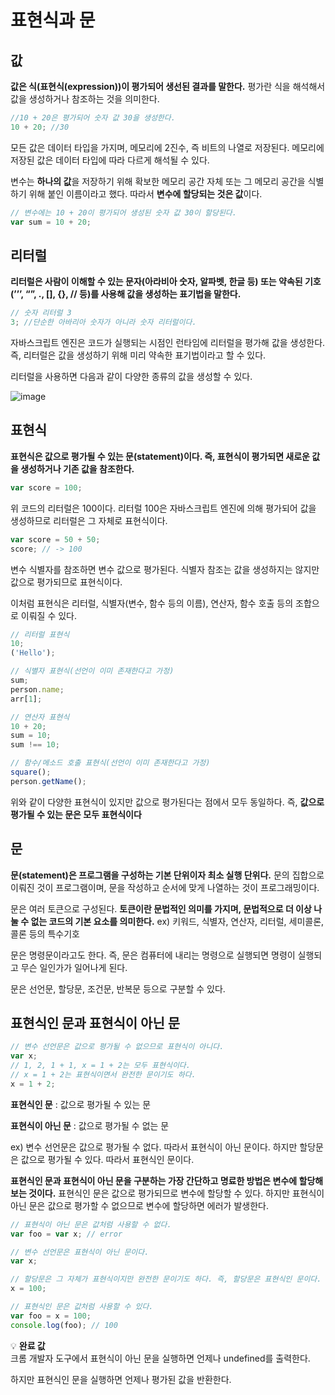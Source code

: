 # 표현식과 문

## 값

**값은 식(표현식(expression))이 평가되어 생선된 결과를 말한다.** 평가란 식을 해석해서 값을 생성하거나 참조하는 것을 의미한다.

```jsx
//10 + 20은 평가되어 숫자 값 30을 생성한다.
10 + 20; //30
```

모든 값은 데이터 타입을 가지며, 메모리에 2진수, 즉 비트의 나열로 저장된다. 메모리에 저장된 값은 데이터 타입에 따라 다르게 해석될 수 있다.

변수는 **하나의 값**을 저장하기 위해 확보한 메모리 공간 자체 또는 그 메모리 공간을 식별하기 위해 붙인 이름이라고 했다. 따라서 **변수에 할당되는 것은 값**이다.

```jsx
// 변수에는 10 + 20이 평가되어 생성된 숫자 값 30이 할당된다.
var sum = 10 + 20;
```

## 리터럴

**리터럴은 사람이 이해할 수 있는 문자(아라비아 숫자, 알파벳, 한글 등) 또는 약속된 기호(’’’, “”, ., [], {}, // 등)를 사용해 값을 생성하는 표기법을 말한다.**

```jsx
// 숫자 리터럴 3
3; //단순한 아바리아 숫자가 아니라 숫자 리터럴이다.
```

자바스크립트 엔진은 코드가 실행되는 시점인 런타임에 리터럴을 평가해 값을 생성한다. 즉, 리터럴은 값을 생성하기 위해 미리 약속한 표기법이라고 할 수 있다.

리터럴을 사용하면 다음과 같이 다양한 종류의 값을 생성할 수 있다.

![image](https://user-images.githubusercontent.com/98325285/170550543-ab2d37fe-60c5-43d5-b3eb-55efd58463ca.png)

## 표현식

**표현식은 값으로 평가될 수 있는 문(statement)이다. 즉, 표현식이 평가되면 새로운 값을 생성하거나 기존 값을 참조한다.**

```jsx
var score = 100;
```

위 코드의 리터럴은 100이다. 리터럴 100은 자바스크립트 엔진에 의해 평가되어 값을 생성하므로 리터럴은 그 자체로 표현식이다.

```jsx
var score = 50 + 50;
score; // -> 100
```

변수 식별자를 참조하면 변수 값으로 평가된다. 식별자 참조는 값을 생성하지는 않지만 값으로 평가되므로 표현식이다.

이처럼 표현식은 리터럴, 식별자(변수, 함수 등의 이름), 연산자, 함수 호출 등의 조합으로 이뤄질 수 있다.

```jsx
// 리터럴 표현식
10;
('Hello');

// 식별자 표현식(선언이 이미 존재한다고 가정)
sum;
person.name;
arr[1];

// 연산자 표현식
10 + 20;
sum = 10;
sum !== 10;

// 함수/메소드 호출 표현식(선언이 이미 존재한다고 가정)
square();
person.getName();
```

위와 같이 다양한 표현식이 있지만 값으로 평가된다는 점에서 모두 동일하다. 즉, **값으로 평가될 수 있는 문은 모두 표현식이다**

## 문

**문(statement)은 프로그램을 구성하는 기본 단위이자 최소 실행 단위다.** 문의 집합으로 이뤄진 것이 프로그램이며, 문을 작성하고 순서에 맞게 나열하는 것이 프로그래밍이다.

문은 여러 토큰으로 구성된다. **토큰이란 문법적인 의미를 가지며, 문법적으로 더 이상 나눌 수 없는 코드의 기본 요소를 의미한다.** ex) 키워드, 식별자, 연산자, 리터럴, 세미콜론, 콜론 등의 특수기호

문은 명령문이라고도 한다. 즉, 문은 컴퓨터에 내리는 명령으로 실행되면 명령이 실행되고 무슨 일인가가 일어나게 된다.

문은 선언문, 할당문, 조건문, 반복문 등으로 구분할 수 있다.

## 표현식인 문과 표현식이 아닌 문

```jsx
// 변수 선언문은 값으로 평가될 수 없으므로 표현식이 아니다.
var x;
// 1, 2, 1 + 1, x = 1 + 2는 모두 표현식이다.
// x = 1 + 2는 표현식이면서 완전한 문이기도 하다.
x = 1 + 2;
```

**표현식인 문** : 값으로 평가될 수 있는 문

**표현식이 아닌 문** : 값으로 평가될 수 없는 문

ex) 변수 선언문은 값으로 평가될 수 없다. 따라서 표현식이 아닌 문이다. 하지만 할당문은 값으로 평가될 수 있다. 따라서 표현식인 문이다.

**표현식인 문과 표현식이 아닌 문을 구분하는 가장 간단하고 명료한 방법은 변수에 할당해 보는 것이다.** 표현식인 문은 값으로 평가되므로 변수에 할당할 수 있다. 하지만 표현식이 아닌 문은 값으로 평가할 수 없으므로 변수에 할당하면 에러가 발생한다.

```jsx
// 표현식이 아닌 문은 값처럼 사용할 수 없다.
var foo = var x; // error

// 변수 선언문은 표현식이 아닌 문이다.
var x;

// 할당문은 그 자체가 표현식이지만 완전한 문이기도 하다. 즉, 할당문은 표현식인 문이다.
x = 100;

// 표현식인 문은 값처럼 사용할 수 있다.
var foo = x = 100;
console.log(foo); // 100
```

💡 **완료 값**</br>
크롬 개발자 도구에서 표현식이 아닌 문을 실행하면 언제나 undefined를 출력한다.

하지만 표현식인 문을 실행하면 언제나 평가된 값을 반환한다.
